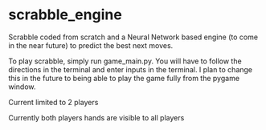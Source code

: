 # scrabble_engine
Scrabble coded from scratch and a Neural Network based engine (to come in the near future) to predict the best next moves.

To play scrabble, simply run game_main.py. You will have to follow the directions in the terminal and enter inputs in the terminal. I plan to change this in the future to being able to play the game fully from the pygame window.

Current limited to 2 players

Currently both players hands are visible to all players
